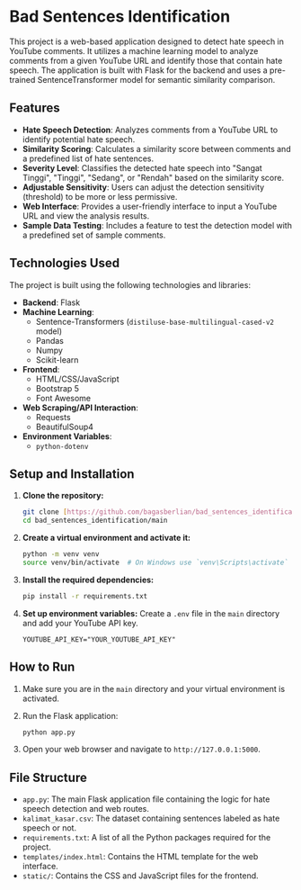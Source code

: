 # Bad Sentences Identification

This project is a web-based application designed to detect hate speech in YouTube comments. It utilizes a machine learning model to analyze comments from a given YouTube URL and identify those that contain hate speech. The application is built with Flask for the backend and uses a pre-trained SentenceTransformer model for semantic similarity comparison.

## Features

* **Hate Speech Detection**: Analyzes comments from a YouTube URL to identify potential hate speech.
* **Similarity Scoring**: Calculates a similarity score between comments and a predefined list of hate sentences.
* **Severity Level**: Classifies the detected hate speech into "Sangat Tinggi", "Tinggi", "Sedang", or "Rendah" based on the similarity score.
* **Adjustable Sensitivity**: Users can adjust the detection sensitivity (threshold) to be more or less permissive.
* **Web Interface**: Provides a user-friendly interface to input a YouTube URL and view the analysis results.
* **Sample Data Testing**: Includes a feature to test the detection model with a predefined set of sample comments.

## Technologies Used

The project is built using the following technologies and libraries:

* **Backend**: Flask
* **Machine Learning**:
    * Sentence-Transformers (`distiluse-base-multilingual-cased-v2` model)
    * Pandas
    * Numpy
    * Scikit-learn
* **Frontend**:
    * HTML/CSS/JavaScript
    * Bootstrap 5
    * Font Awesome
* **Web Scraping/API Interaction**:
    * Requests
    * BeautifulSoup4
* **Environment Variables**:
    * `python-dotenv`

## Setup and Installation

1.  **Clone the repository:**
    ```bash
    git clone [https://github.com/bagasberlian/bad_sentences_identification.git](https://github.com/bagasberlian/bad_sentences_identification.git)
    cd bad_sentences_identification/main
    ```

2.  **Create a virtual environment and activate it:**
    ```bash
    python -m venv venv
    source venv/bin/activate  # On Windows use `venv\Scripts\activate`
    ```

3.  **Install the required dependencies:**
    ```bash
    pip install -r requirements.txt
    ```

4.  **Set up environment variables:**
    Create a `.env` file in the `main` directory and add your YouTube API key.
    ```
    YOUTUBE_API_KEY="YOUR_YOUTUBE_API_KEY"
    ```

## How to Run

1.  Make sure you are in the `main` directory and your virtual environment is activated.

2.  Run the Flask application:
    ```bash
    python app.py
    ```

3.  Open your web browser and navigate to `http://127.0.0.1:5000`.

## File Structure

* `app.py`: The main Flask application file containing the logic for hate speech detection and web routes.
* `kalimat_kasar.csv`: The dataset containing sentences labeled as hate speech or not.
* `requirements.txt`: A list of all the Python packages required for the project.
* `templates/index.html`: Contains the HTML template for the web interface.
* `static/`: Contains the CSS and JavaScript files for the frontend.
